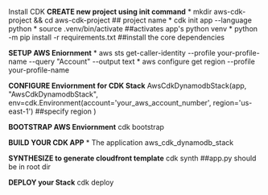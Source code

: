Install CDK
**CREATE new project using init command**
    * mkdir aws-cdk-project && cd aws-cdk-project    ## project name
    * cdk init app --language python
    * source .venv/bin/activate                      ##activates app's python venv
    * python -m pip install -r requirements.txt      ##install the core dependencies

**SETUP AWS Eniornment**
    * aws sts get-caller-identity --profile your-profile-name --query "Account" --output text
    * aws configure get region --profile your-profile-name

**CONFIGURE Enviornment for CDK Stack**
    AwsCdkDynamodbStack(app, "AwsCdkDynamodbStack",
  env=cdk.Environment(account='your_aws_account_number', region='us-east-1')    ##specify region
  )

**BOOTSTRAP AWS Enviornment**
    cdk bootstrap

**BUILD YOUR CDK APP**
    * The application aws_cdk_dynamodb_stack

**SYNTHESIZE to generate cloudfront template**
    cdk synth                                    ##app.py should be in root dir

**DEPLOY your Stack**
    cdk deploy
